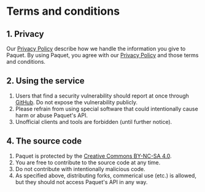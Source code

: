 # Terms and conditions

## 1. Privacy

Our [Privacy Policy](https://paquet.app/privacy) describe how
we handle the information you give to Paquet. By using Paquet, you
agree with our [Privacy Policy](https://paquet.app/privacy) and those
terms and conditions.

## 2. Using the service

1. Users that find a security vulnerability should report at once through
   [GitHub](https://github.com/notangelmario/paquet/security/advisories/new).
   Do not expose the vulnerability publicly.
2. Please refrain from using special software that could intentionally
   cause harm or abuse Paquet's API.
3. Unofficial clients and tools are forbidden (until further notice).

## 4. The source code

1. Paquet is protected by the [Creative Commons BY-NC-SA 4.0](https://github.com/notangelmario/paquet/blob/main/LICENSE.md).
2. You are free to contribute to the source code at any time.
3. Do not contribute with intentionally malicious code.
4. As specified above, distributing forks, commerical use (etc.) is allowed, but
   they should not access Paquet's API in any way.
